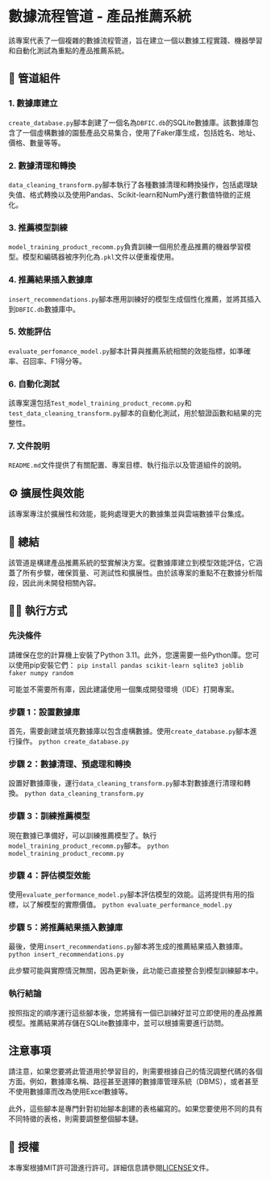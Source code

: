 # 數據流程管道 - 產品推薦系統

該專案代表了一個複雜的數據流程管道，旨在建立一個以數據工程實踐、機器學習和自動化測試為重點的產品推薦系統。

## 🧱 管道組件

### 1. 數據庫建立

`create_database.py`腳本創建了一個名為`DBFIC.db`的SQLite數據庫。該數據庫包含了一個虛構數據的園藝產品交易集合，使用了Faker庫生成，包括姓名、地址、價格、數量等等。

### 2. 數據清理和轉換

`data_cleaning_transform.py`腳本執行了各種數據清理和轉換操作，包括處理缺失值、格式轉換以及使用Pandas、Scikit-learn和NumPy進行數值特徵的正規化。

### 3. 推薦模型訓練

`model_training_product_recomm.py`負責訓練一個用於產品推薦的機器學習模型。模型和編碼器被序列化為`.pkl`文件以便重複使用。

### 4. 推薦結果插入數據庫

`insert_recommendations.py`腳本應用訓練好的模型生成個性化推薦，並將其插入到`DBFIC.db`數據庫中。

### 5. 效能評估

`evaluate_perfomance_model.py`腳本計算與推薦系統相關的效能指標，如準確率、召回率、F1得分等。

### 6. 自動化測試

該專案還包括`Test_model_training_product_recomm.py`和`test_data_cleaning_transform.py`腳本的自動化測試，用於驗證函數和結果的完整性。

### 7. 文件說明

`README.md`文件提供了有關配置、專案目標、執行指示以及管道組件的說明。

## ⚙️ 擴展性與效能

該專案專注於擴展性和效能，能夠處理更大的數據集並與雲端數據平台集成。

## 🚀 總結

該管道是構建產品推薦系統的堅實解決方案。從數據庫建立到模型效能評估，它涵蓋了所有步驟，確保質量、可測試性和擴展性。由於該專案的重點不在數據分析階段，因此尚未開發相關內容。

## 👨‍💻 執行方式

### 先決條件
請確保在您的計算機上安裝了Python 3.11。此外，您還需要一些Python庫。您可以使用pip安裝它們：
`pip install pandas scikit-learn sqlite3 joblib faker numpy random`

可能並不需要所有庫，因此建議使用一個集成開發環境（IDE）打開專案。

### 步驟 1：設置數據庫
首先，需要創建並填充數據庫以包含虛構數據。使用`create_database.py`腳本進行操作。
`python create_database.py`

### 步驟 2：數據清理、預處理和轉換
設置好數據庫後，運行`data_cleaning_transform.py`腳本對數據進行清理和轉換。
`python data_cleaning_transform.py`

### 步驟 3：訓練推薦模型
現在數據已準備好，可以訓練推薦模型了。執行`model_training_product_recomm.py`腳本。
`python model_training_product_recomm.py`

### 步驟 4：評估模型效能
使用`evaluate_performance_model.py`腳本評估模型的效能。這將提供有用的指標，以了解模型的實際價值。
`python evaluate_performance_model.py`

### 步驟 5：將推薦結果插入數據庫
最後，使用`insert_recommendations.py`腳本將生成的推薦結果插入數據庫。
`python insert_recommendations.py`

此步驟可能與實際情況無關，因為更新後，此功能已直接整合到模型訓練腳本中。

### 執行結論
按照指定的順序運行這些腳本後，您將擁有一個已訓練好並可立即使用的產品推薦模型。推薦結果將存儲在SQLite數據庫中，並可以根據需要進行訪問。

## 注意事項
請注意，如果您要將此管道用於學習目的，則需要根據自己的情況調整代碼的各個方面。例如，數據庫名稱、路徑甚至選擇的數據庫管理系統（DBMS），或者甚至不使用數據庫而改為使用Excel數據等。

此外，這些腳本是專門針對初始腳本創建的表格編寫的。如果您要使用不同的具有不同特徵的表格，則需要調整整個腳本鏈。

## 📄 授權

本專案根據MIT許可證進行許可。詳細信息請參閱[LICENSE](LICENSE)文件。
